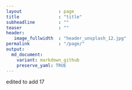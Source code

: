 ```yaml
---
layout              : page
title               : "title"
subheadline         : ""
teaser              : ""
header:
   image_fullwidth  : "header_unsplash_12.jpg"
permalink           : "/page/" 
output:
  md_document:
    variant: markdown_github
    preserve_yaml: TRUE
---
```


edited to add 17


<script>
  var now = new Date();
  var monthName = now.toLocaleDateString('en-US', { month: 'long' });

  document.write("Current month is: " + monthName);
</script>



<script>
  var now = new Date();
  var datetime = now.toLocaleString();
  var month = now.getUTCMonth() + 1;
  document.write(month);
</script>


<script>
  function getLastWednesdayOfMonth(year, month) {
    var lastDay = new Date(year, month + 1, 0); // Get the last day of the next month
    var dayOfWeek = lastDay.getDay(); // Get the day of the week for the last day

    // Calculate the difference between the last day's day of the week and Wednesday
    var difference = (dayOfWeek - 3 + 7) % 7;

    // Subtract the difference from the last day to get the last Wednesday
    lastDay.setDate(lastDay.getDate() - difference);

    return lastDay;
  }

  // Example: Get the last Wednesday of the current month
  var now = new Date();
  var currentYear = now.getFullYear();
  var currentMonth = now.getMonth();

  var lastWednesday = getLastWednesdayOfMonth(currentYear, currentMonth);

  document.write("Last Wednesday of the month: " + lastWednesday.toDateString());
</script>




